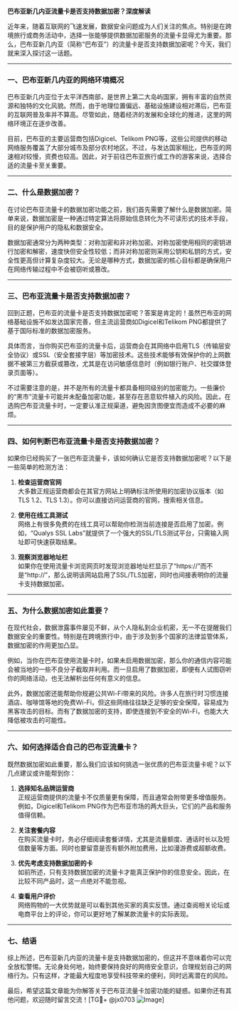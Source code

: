 **巴布亚新几内亚流量卡是否支持数据加密？深度解读**

近年来，随着互联网的飞速发展，数据安全问题成为人们关注的焦点。特别是在跨境旅行或商务活动中，选择一张能够提供数据加密服务的流量卡显得尤为重要。那么，巴布亚新几内亚（简称“巴布亚”）的流量卡是否支持数据加密呢？今天，我们就来深入探讨这一话题。

---

### 一、巴布亚新几内亚的网络环境概况

巴布亚新几内亚位于太平洋西南部，是世界上第二大岛屿国家，拥有丰富的自然资源和独特的文化风貌。然而，由于地理位置偏远、基础设施建设相对滞后，巴布亚的互联网普及率并不算高。尽管如此，随着经济的发展和全球化的推进，这里的网络环境正在逐步改善。

目前，巴布亚的主要运营商包括Digicel、Telikom PNG等，这些公司提供的移动网络服务覆盖了大部分城市及部分农村地区。不过，与发达国家相比，巴布亚的网速相对较慢，资费也较高。因此，对于前往巴布亚旅行或工作的游客来说，选择合适的流量卡至关重要。

---

### 二、什么是数据加密？

在讨论巴布亚流量卡的数据加密功能之前，我们首先需要了解什么是数据加密。简单来说，数据加密是一种通过特定算法将原始信息转化为不可读形式的技术手段，目的是保护用户的隐私和数据安全。

数据加密通常分为两种类型：对称加密和非对称加密。对称加密使用相同的密钥进行加密和解密，速度快但安全性较低；而非对称加密则采用公钥和私钥的方式，安全性更高但计算复杂度较大。无论是哪种方式，数据加密的核心目标都是确保用户在网络传输过程中不会被窃听或篡改。

---

### 三、巴布亚流量卡是否支持数据加密？

回到正题，巴布亚的流量卡是否支持数据加密呢？答案是肯定的！虽然巴布亚的网络基础设施不如发达国家完善，但主流运营商如Digicel和Telikom PNG都提供了基于国际标准的数据加密服务。

具体而言，当你购买巴布亚的流量卡后，运营商会在其网络中启用TLS（传输层安全协议）或SSL（安全套接字层）等加密技术。这些技术能够有效保护你的上网数据不被第三方截获或篡改，尤其是在访问敏感信息时（例如银行账户、社交媒体登录页面等）。

不过需要注意的是，并不是所有的流量卡都具备相同级别的加密能力。一些廉价的“黑市”流量卡可能并未配备加密功能，甚至存在恶意软件植入的风险。因此，在选购巴布亚流量卡时，一定要认准正规渠道，避免因贪图便宜而造成不必要的麻烦。

---

### 四、如何判断巴布亚流量卡是否支持数据加密？

如果你已经购买了一张巴布亚流量卡，该如何确认它是否支持数据加密呢？以下是一些简单的检测方法：

1. **检查运营商官网**  
   大多数正规运营商都会在其官方网站上明确标注所使用的加密协议版本（如TLS 1.2、TLS 1.3）。你可以直接访问运营商的官网，搜索相关信息。

2. **使用在线工具测试**  
   网络上有很多免费的在线工具可以帮助你检测当前连接是否启用了加密。例如，“Qualys SSL Labs”就提供了一个强大的SSL/TLS测试平台，只需输入网址即可快速获取结果。

3. **观察浏览器地址栏**  
   如果你在使用流量卡浏览网页时发现浏览器地址栏显示了“https://”而不是“http://”，那么说明该网站启用了SSL/TLS加密，同时也间接表明你的流量卡支持数据加密。

---

### 五、为什么数据加密如此重要？

在现代社会，数据泄露事件屡见不鲜，从个人隐私到企业机密，无一不在提醒我们数据安全的重要性。特别是在跨境旅行中，由于涉及到多个国家的法律监管体系，数据加密的作用更加凸显。

例如，当你在巴布亚使用流量卡时，如果未启用数据加密，那么你的通信内容可能会被当地的一些不良分子截取并利用。而一旦启用了数据加密，即便有人试图窃听你的网络活动，也无法解析出任何有意义的信息。

此外，数据加密还能帮助你规避公共Wi-Fi带来的风险。许多人在旅行时习惯连接酒店、咖啡馆等地的免费Wi-Fi，但这些网络往往缺乏足够的安全保障，容易成为黑客攻击的目标。而有了数据加密的支持，即使连接到不安全的Wi-Fi，也能大大降低被攻击的可能性。

---

### 六、如何选择适合自己的巴布亚流量卡？

既然数据加密如此重要，那么我们应该如何挑选一张优质的巴布亚流量卡呢？以下几点建议或许能帮到你：

1. **选择知名品牌运营商**  
   正规运营商提供的流量卡不仅质量更有保障，而且通常会附带更多增值服务。例如，Digicel和Telikom PNG作为巴布亚市场的两大巨头，它们的产品和服务值得信赖。

2. **关注套餐内容**  
   在购买流量卡时，务必仔细阅读套餐详情，尤其是流量额度、通话时长以及短信数量等方面。同时也要留意是否有额外附加费用，比如漫游费或超额收费。

3. **优先考虑支持数据加密的卡**  
   如前所述，只有支持数据加密的流量卡才能真正保护你的信息安全。因此，在比较不同产品时，这一点绝对不能忽视。

4. **查看用户评价**  
   网络购物的一大优势就是可以看到其他买家的真实反馈。通过查阅相关论坛或电商平台上的评论，你可以更好地了解某款流量卡的实际表现。

---

### 七、结语

综上所述，巴布亚新几内亚的流量卡是支持数据加密的，但这并不意味着你可以完全放松警惕。无论身处何地，始终要保持良好的网络安全意识，合理规划自己的网络行为。只有这样，才能最大程度地享受科技带来的便利，同时远离潜在的风险。

最后，希望这篇文章能为你解答关于巴布亚流量卡加密功能的疑惑。如果你还有其他问题，欢迎随时留言交流！[TG💪+ @jx0703 ![Image](https://github.com/user-attachments/assets/dbca1d08-cadb-493c-b0ec-ad6f7a83f270)]